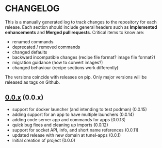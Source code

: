 # CHANGELOG

This is a manually generated log to track changes to the repository for each release.
Each section should include general headers such as **Implemented enhancements**
and **Merged pull requests**. Critical items to know are:

 - renamed commands
 - deprecated / removed commands
 - changed defaults
 - backward incompatible changes (recipe file format? image file format?)
 - migration guidance (how to convert images?)
 - changed behaviour (recipe sections work differently)

The versions coincide with releases on pip. Only major versions will be released as tags on Github.

## [0.0.x](https://github.com/tunel-apps/tunel/tree/main) (0.0.x)
 - support for docker launcher (and intending to test podman) (0.0.15)
 - adding support for an app to have multiple launchers (0.0.14)
 - adding code server app and commands for apps (0.0.13)
 - quick bug fixes and cleaning up imports (0.0.12)
 - support for socket API, info, and short name references (0.0.11)
 - updated release with new domain at tunel-apps (0.0.1)
 - Initial creation of project (0.0.0)

